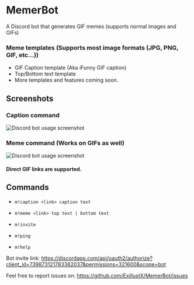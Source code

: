 # MemerBot
A Discord bot that generates GIF memes (supports normal images and GIFs)

### Meme templates (Supports most image formats (JPG, PNG, GIF, etc...))
- GIF Caption template (Aka iFunny GIF caption)
- Top/Bottom text template
- More templates and features coming soon.

## Screenshots
### Caption command
![Discord bot usage screenshot](https://i.imgur.com/TRccA8S.gif)

### Meme command (Works on GIFs as well)
![Discord bot usage screenshot](https://i.imgur.com/S64V5CK.png)

#### Direct GIF links are supported.

## Commands
- `m!caption <link> caption text`

- `m!meme <link> top text | bottom text`

- `m!invite`

- `m!ping`

- `m!help`

Bot invite link: https://discordapp.com/api/oauth2/authorize?client_id=739873121783382037&permissions=321600&scope=bot

Feel free to report issues on: https://github.com/ExillustX/MemerBot/issues

